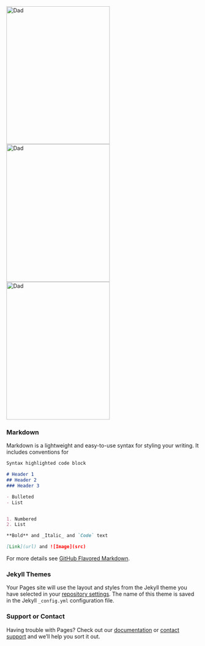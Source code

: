 <img src = "https://uniim1.shutterfly.com/ng/services/mediarender/THISLIFE/009009324778/media/113930381353/medium/1529720137168/enhance" alt="Dad" width="270" height="360">
<img src = "https://uniim1.shutterfly.com/ng/services/mediarender/THISLIFE/009009324778/media/113930381241/medium/1529720192342/enhance" alt="Dad" width="270" height="360">
<img src = "https://uniim1.shutterfly.com/ng/services/mediarender/THISLIFE/009009324778/media/113930381307/medium/1529720147348/enhance" alt="Dad" width="270" height="360">

### Markdown

Markdown is a lightweight and easy-to-use syntax for styling your writing. It includes conventions for

```markdown
Syntax highlighted code block

# Header 1
## Header 2
### Header 3

- Bulleted
- List


1. Numbered
2. List

**Bold** and _Italic_ and `Code` text

[Link](url) and ![Image](src)
```

For more details see [GitHub Flavored Markdown](https://guides.github.com/features/mastering-markdown/).

### Jekyll Themes

Your Pages site will use the layout and styles from the Jekyll theme you have selected in your [repository settings](https://github.com/maggiereed44/maggiereed44.github.io/settings). The name of this theme is saved in the Jekyll `_config.yml` configuration file.

### Support or Contact

Having trouble with Pages? Check out our [documentation](https://help.github.com/categories/github-pages-basics/) or [contact support](https://github.com/contact) and we’ll help you sort it out.
